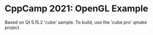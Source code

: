 # CppCamp 2021: OpenGL Example

Based on Qt 5.15.2 'cube' sample.
To build, use the 'cube.pro' qmake project.
